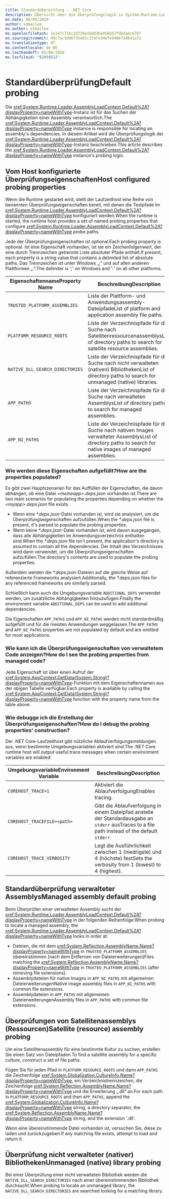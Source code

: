 ```yaml
---
title: Standardüberprüfung – .NET Core
description: Übersicht über die Überprüfungslogik in System.Runtime.Loader.AssemblyLoadContext.Default von .NET Core zum Suchen von Abhängigkeiten.
ms.date: 08/09/2019
author: sdmaclea
ms.author: stmaclea
ms.openlocfilehash: 1e347c716c2d739a1bd03be056b57fdbda6c678f
ms.sourcegitcommit: d9c7ac5d06735a01c1fafe34efe9486734841a72
ms.translationtype: HT
ms.contentlocale: de-DE
ms.lasthandoff: 05/06/2020
ms.locfileid: "82859512"
---
```

# <a name="default-probing"></a><span data-ttu-id="f605f-103">Standardüberprüfung</span><span class="sxs-lookup"><span data-stu-id="f605f-103">Default probing</span></span>

<span data-ttu-id="f605f-104">Die <xref:System.Runtime.Loader.AssemblyLoadContext.Default%2A?displayProperty=nameWithType>-Instanz ist für das Suchen der Abhängigkeiten einer Assembly verantwortlich.</span><span class="sxs-lookup"><span data-stu-id="f605f-104">The <xref:System.Runtime.Loader.AssemblyLoadContext.Default%2A?displayProperty=nameWithType> instance is responsible for locating an assembly's dependencies.</span></span> <span data-ttu-id="f605f-105">In diesem Artikel wird die Überprüfungslogik der <xref:System.Runtime.Loader.AssemblyLoadContext.Default%2A?displayProperty=nameWithType>-Instanz beschrieben.</span><span class="sxs-lookup"><span data-stu-id="f605f-105">This article describes the <xref:System.Runtime.Loader.AssemblyLoadContext.Default%2A?displayProperty=nameWithType> instance's probing logic.</span></span>

## <a name="host-configured-probing-properties"></a><span data-ttu-id="f605f-106">Vom Host konfigurierte Überprüfungseigenschaften</span><span class="sxs-lookup"><span data-stu-id="f605f-106">Host configured probing properties</span></span>

<span data-ttu-id="f605f-107">Wenn die Runtime gestartet wird, stellt der Laufzeithost eine Reihe von benannten Überprüfungseigenschaften bereit, mit denen die Testpfade im <xref:System.Runtime.Loader.AssemblyLoadContext.Default%2A?displayProperty=nameWithType> konfiguriert werden.</span><span class="sxs-lookup"><span data-stu-id="f605f-107">When the runtime is started, the runtime host provides a set of named probing properties that configure <xref:System.Runtime.Loader.AssemblyLoadContext.Default%2A?displayProperty=nameWithType> probe paths.</span></span>

<span data-ttu-id="f605f-108">Jede der Überprüfungseigenschaften ist optional.</span><span class="sxs-lookup"><span data-stu-id="f605f-108">Each probing property is optional.</span></span> <span data-ttu-id="f605f-109">Ist eine Eigenschaft vorhanden, ist sie ein Zeichenfolgenwert, der eine durch Trennzeichen getrennte Liste absoluter Pfade enthält.</span><span class="sxs-lookup"><span data-stu-id="f605f-109">If present, each property is a string value that contains a delimited list of absolute paths.</span></span> <span data-ttu-id="f605f-110">Das Trennzeichen ist unter Windows „;“ und auf allen anderen Plattformen „:“.</span><span class="sxs-lookup"><span data-stu-id="f605f-110">The delimiter is ';' on Windows and ':' on all other platforms.</span></span>

|<span data-ttu-id="f605f-111">Eigenschaftenname</span><span class="sxs-lookup"><span data-stu-id="f605f-111">Property Name</span></span>                 |<span data-ttu-id="f605f-112">Beschreibung</span><span class="sxs-lookup"><span data-stu-id="f605f-112">Description</span></span>  |
|------------------------------|---------|
|`TRUSTED_PLATFORM_ASSEMBLIES`   | <span data-ttu-id="f605f-113">Liste der Plattform- und Anwendungsassembly-Dateipfade</span><span class="sxs-lookup"><span data-stu-id="f605f-113">List of platform and application assembly file paths.</span></span> |
|`PLATFORM_RESOURCE_ROOTS`       | <span data-ttu-id="f605f-114">Liste der Verzeichnispfade für die Suche nach Satellitenressourcenassemblys</span><span class="sxs-lookup"><span data-stu-id="f605f-114">List of directory paths to search for satellite resource assemblies.</span></span> |
|`NATIVE_DLL_SEARCH_DIRECTORIES` | <span data-ttu-id="f605f-115">Liste der Verzeichnispfade für die Suche nach nicht verwalteten (nativen) Bibliotheken</span><span class="sxs-lookup"><span data-stu-id="f605f-115">List of directory paths to search for unmanaged (native) libraries.</span></span>        |
|`APP_PATHS`                     | <span data-ttu-id="f605f-116">Liste der Verzeichnispfade für die Suche nach verwalteten Assemblys</span><span class="sxs-lookup"><span data-stu-id="f605f-116">List of directory paths to search for managed assemblies.</span></span> |
|`APP_NI_PATHS`                  | <span data-ttu-id="f605f-117">Liste der Verzeichnispfade für die Suche nach nativen Images verwalteter Assemblys</span><span class="sxs-lookup"><span data-stu-id="f605f-117">List of directory paths to search for native images of managed assemblies.</span></span> |

### <a name="how-are-the-properties-populated"></a><span data-ttu-id="f605f-118">Wie werden diese Eigenschaften aufgefüllt?</span><span class="sxs-lookup"><span data-stu-id="f605f-118">How are the properties populated?</span></span>

<span data-ttu-id="f605f-119">Es gibt zwei Hauptszenarien für das Auffüllen der Eigenschaften, die davon abhängen, ob eine Datei *\<meineapp>.deps.json* vorhanden ist.</span><span class="sxs-lookup"><span data-stu-id="f605f-119">There are two main scenarios for populating the properties depending on whether the *\<myapp>.deps.json* file exists.</span></span>

- <span data-ttu-id="f605f-120">Wenn eine *\*.deps.json*-Datei vorhanden ist, wird sie analysiert, um die Überprüfungseigenschaften aufzufüllen.</span><span class="sxs-lookup"><span data-stu-id="f605f-120">When the *\*.deps.json* file is present, it's parsed to populate the probing properties.</span></span>
- <span data-ttu-id="f605f-121">Wenn keine *\*.deps.json*-Datei vorhanden ist, wird davon ausgegangen, dass alle Abhängigkeiten im Anwendungsverzeichnis enthalten sind.</span><span class="sxs-lookup"><span data-stu-id="f605f-121">When the *\*.deps.json* file isn't present, the application's directory is assumed to contain all the dependencies.</span></span> <span data-ttu-id="f605f-122">Der Inhalt des Verzeichnisses wird dann verwendet, um die Überprüfungseigenschaften aufzufüllen.</span><span class="sxs-lookup"><span data-stu-id="f605f-122">The directory's contents are used to populate the probing properties.</span></span>

<span data-ttu-id="f605f-123">Außerdem werden die *\*.deps.json*-Dateien auf die gleiche Weise auf referenzierte Frameworks analysiert.</span><span class="sxs-lookup"><span data-stu-id="f605f-123">Additionally, the *\*.deps.json* files for any referenced frameworks are similarly parsed.</span></span>

<span data-ttu-id="f605f-124">Schließlich kann auch die Umgebungsvariable `ADDITIONAL_DEPS` verwendet werden, um zusätzliche Abhängigkeiten hinzuzufügen.</span><span class="sxs-lookup"><span data-stu-id="f605f-124">Finally the environment variable `ADDITIONAL_DEPS` can be used to add additional dependencies.</span></span>

<span data-ttu-id="f605f-125">Die Eigenschaften `APP_PATHS` und `APP_NI_PATHS` werden nicht standardmäßig aufgefüllt und für die meisten Anwendungen weggelassen.</span><span class="sxs-lookup"><span data-stu-id="f605f-125">The `APP_PATHS` and `APP_NI_PATHS` properties are not populated by default and are omitted for most applications.</span></span>

### <a name="how-do-i-see-the-probing-properties-from-managed-code"></a><span data-ttu-id="f605f-126">Wie kann ich die Überprüfungseigenschaften von verwaltetem Code anzeigen?</span><span class="sxs-lookup"><span data-stu-id="f605f-126">How do I see the probing properties from managed code?</span></span>

<span data-ttu-id="f605f-127">Jede Eigenschaft ist über einen Aufruf der <xref:System.AppContext.GetData(System.String)?displayProperty=nameWithType>-Funktion mit dem Eigenschaftennamen aus der obigen Tabelle verfügbar.</span><span class="sxs-lookup"><span data-stu-id="f605f-127">Each property is available by calling the <xref:System.AppContext.GetData(System.String)?displayProperty=nameWithType> function with the property name from the table above.</span></span>

### <a name="how-do-i-debug-the-probing-properties-construction"></a><span data-ttu-id="f605f-128">Wie debugge ich die Erstellung der Überprüfungseigenschaften?</span><span class="sxs-lookup"><span data-stu-id="f605f-128">How do I debug the probing properties' construction?</span></span>

<span data-ttu-id="f605f-129">Der .NET Core-Laufzeithost gibt nützliche Ablaufverfolgungsmeldungen aus, wenn bestimmte Umgebungsvariablen aktiviert sind:</span><span class="sxs-lookup"><span data-stu-id="f605f-129">The .NET Core runtime host will output useful trace messages when certain environment variables are enabled:</span></span>

|<span data-ttu-id="f605f-130">Umgebungsvariable</span><span class="sxs-lookup"><span data-stu-id="f605f-130">Environment Variable</span></span>        |<span data-ttu-id="f605f-131">Beschreibung</span><span class="sxs-lookup"><span data-stu-id="f605f-131">Description</span></span>  |
|----------------------------|---------|
|`COREHOST_TRACE=1`          |<span data-ttu-id="f605f-132">Aktiviert die Ablaufverfolgung</span><span class="sxs-lookup"><span data-stu-id="f605f-132">Enables tracing.</span></span>|
|`COREHOST_TRACEFILE=<path>` |<span data-ttu-id="f605f-133">Gibt die Ablaufverfolgung in einem Dateipfad anstelle der Standardausgabe an `stderr` aus</span><span class="sxs-lookup"><span data-stu-id="f605f-133">Traces to a file path instead of the default `stderr`.</span></span>|
|`COREHOST_TRACE_VERBOSITY`  |<span data-ttu-id="f605f-134">Legt die Ausführlichkeit zwischen 1 (niedrigste) und 4 (höchste) fest</span><span class="sxs-lookup"><span data-stu-id="f605f-134">Sets the verbosity from 1 (lowest) to 4 (highest).</span></span>|

## <a name="managed-assembly-default-probing"></a><span data-ttu-id="f605f-135">Standardüberprüfung verwalteter Assemblys</span><span class="sxs-lookup"><span data-stu-id="f605f-135">Managed assembly default probing</span></span>

<span data-ttu-id="f605f-136">Beim Überprüfen einer verwalteten Assembly sucht der <xref:System.Runtime.Loader.AssemblyLoadContext.Default%2A?displayProperty=nameWithType> in der folgenden Reihenfolge:</span><span class="sxs-lookup"><span data-stu-id="f605f-136">When probing to locate a managed assembly, the <xref:System.Runtime.Loader.AssemblyLoadContext.Default%2A?displayProperty=nameWithType> looks in order at:</span></span>

- <span data-ttu-id="f605f-137">Dateien, die mit dem <xref:System.Reflection.AssemblyName.Name?displayProperty=nameWithType> in `TRUSTED_PLATFORM_ASSEMBLIES` übereinstimmen (nach dem Entfernen von Dateierweiterungen)</span><span class="sxs-lookup"><span data-stu-id="f605f-137">Files matching the <xref:System.Reflection.AssemblyName.Name?displayProperty=nameWithType> in `TRUSTED_PLATFORM_ASSEMBLIES` (after removing file extensions).</span></span>
- <span data-ttu-id="f605f-138">Assemblydateien für native Images in `APP_NI_PATHS` mit allgemeinen Dateierweiterungen</span><span class="sxs-lookup"><span data-stu-id="f605f-138">Native image assembly files in `APP_NI_PATHS` with common file extensions.</span></span>
- <span data-ttu-id="f605f-139">Assemblydateien in `APP_PATHS` mit allgemeinen Dateierweiterungen</span><span class="sxs-lookup"><span data-stu-id="f605f-139">Assembly files in `APP_PATHS` with common file extensions.</span></span>

## <a name="satellite-resource-assembly-probing"></a><span data-ttu-id="f605f-140">Überprüfungen von Satellitenassemblys (Ressourcen)</span><span class="sxs-lookup"><span data-stu-id="f605f-140">Satellite (resource) assembly probing</span></span>

<span data-ttu-id="f605f-141">Um eine Satellitenassembly für eine bestimmte Kultur zu suchen, erstellen Sie einen Satz von Dateipfaden.</span><span class="sxs-lookup"><span data-stu-id="f605f-141">To find a satellite assembly for a specific culture, construct a set of file paths.</span></span>

<span data-ttu-id="f605f-142">Fügen Sie für jeden Pfad in `PLATFORM_RESOURCE_ROOTS` und dann `APP_PATHS` die Zeichenfolge <xref:System.Globalization.CultureInfo.Name?displayProperty=nameWithType>, ein Verzeichnistrennzeichen, die Zeichenfolge <xref:System.Reflection.AssemblyName.Name?displayProperty=nameWithType> und die Erweiterung „.dll“ an.</span><span class="sxs-lookup"><span data-stu-id="f605f-142">For each path in `PLATFORM_RESOURCE_ROOTS` and then `APP_PATHS`, append the <xref:System.Globalization.CultureInfo.Name?displayProperty=nameWithType> string, a directory separator, the <xref:System.Reflection.AssemblyName.Name?displayProperty=nameWithType> string, and the extension '.dll'.</span></span>

<span data-ttu-id="f605f-143">Wenn eine übereinstimmende Datei vorhanden ist, versuchen Sie, diese zu laden und zurückzugeben.</span><span class="sxs-lookup"><span data-stu-id="f605f-143">If any matching file exists, attempt to load and return it.</span></span>

## <a name="unmanaged-native-library-probing"></a><span data-ttu-id="f605f-144">Überprüfung nicht verwalteter (nativer) Bibliotheken</span><span class="sxs-lookup"><span data-stu-id="f605f-144">Unmanaged (native) library probing</span></span>

<span data-ttu-id="f605f-145">Bei einer Überprüfung einer nicht verwalteten Bibliothek werden die `NATIVE_DLL_SEARCH_DIRECTORIES` nach einer übereinstimmenden Bibliothek durchsucht.</span><span class="sxs-lookup"><span data-stu-id="f605f-145">When probing to locate an unmanaged library, the `NATIVE_DLL_SEARCH_DIRECTORIES` are searched looking for a matching library.</span></span>
